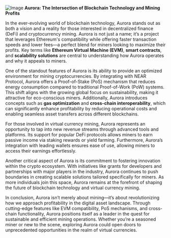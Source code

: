 
![Image](https://github.com/user-attachments/assets/31692037-0104-4703-abd1-696b6a7dd41b)
**Aurora: The Intersection of Blockchain Technology and Mining Profits**

In the ever-evolving world of blockchain technology, Aurora stands out as both a vision and a reality for those interested in decentralized finance (DeFi) and cryptocurrency mining. Aurora is not just a name; it’s a project that leverages Ethereum's compatibility while offering faster transaction speeds and lower fees—a perfect blend for miners looking to maximize their profits. Key terms like **Ethereum Virtual Machine (EVM)**, **smart contracts**, and **scalability solutions** are central to understanding how Aurora operates and why it appeals to miners.

One of the standout features of Aurora is its ability to provide an optimized environment for mining cryptocurrencies. By integrating with NEAR Protocol, Aurora offers a Proof-of-Stake (PoS) mechanism that reduces energy consumption compared to traditional Proof-of-Work (PoW) systems. This shift aligns with the growing global focus on sustainability, making it attractive for eco-conscious miners. Additionally, Aurora introduces concepts such as **gas optimization** and **cross-chain interoperability**, which can significantly enhance profitability by reducing operational costs and enabling seamless asset transfers across different blockchains.

For those involved in virtual currency mining, Aurora represents an opportunity to tap into new revenue streams through advanced tools and platforms. Its support for popular DeFi protocols allows miners to earn passive income via staking rewards or yield farming. Furthermore, Aurora’s integration with leading wallets ensures ease of use, allowing miners to access their earnings effortlessly.

Another critical aspect of Aurora is its commitment to fostering innovation within the crypto ecosystem. With initiatives like grants for developers and partnerships with major players in the industry, Aurora continues to push boundaries in creating scalable solutions tailored specifically for miners. As more individuals join this space, Aurora remains at the forefront of shaping the future of blockchain technology and virtual currency mining.

In conclusion, Aurora isn’t merely about mining—it’s about revolutionizing how we approach profitability in the digital asset landscape. Through cutting-edge features like EVM compatibility, PoS mechanisms, and cross-chain functionality, Aurora positions itself as a leader in the quest for sustainable and efficient mining operations. Whether you’re a seasoned miner or new to the scene, exploring Aurora could open doors to unprecedented opportunities in the realm of virtual currencies.